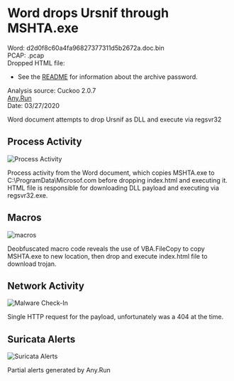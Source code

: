 # Word drops Ursnif through MSHTA.exe

Word: d2d0f8c60a4fa96827377311d5b2672a.doc.bin  
PCAP: .pcap  
Dropped HTML file: 

* See the [README](https://github.com/jstrosch/malware-samples) for information about the archive password.  

Analysis source: Cuckoo 2.0.7  
[Any.Run](https://app.any.run/tasks/cad33673-7229-4c13-be0f-dc442d165da4)  
Date: 03/27/2020  

Word document attempts to drop Ursnif as DLL and execute via regsvr32

## Process Activity

![Process Activity](https://user-images.githubusercontent.com/1920756/77800309-80403500-7044-11ea-8dca-e1b26339cdd3.png)

Process activity from the Word document, which copies MSHTA.exe to C:\ProgramData\Microsof.com before dropping index.html and executing it. HTML file is responsible for downloading DLL payload and executing via regsvr32.exe.

## Macros

![macros](https://user-images.githubusercontent.com/1920756/77800599-1ffdc300-7045-11ea-8476-785aa9ced198.png)

Deobfuscated macro code reveals the use of VBA.FileCopy to copy MSHTA.exe to new location, then drop and execute index.html file to download trojan.

## Network Activity

![Malware Check-In](https://user-images.githubusercontent.com/1920756/77800312-81716200-7044-11ea-8b35-b0695302ccb3.png)

Single HTTP request for the payload, unfortunately was a 404 at the time.

## Suricata Alerts

![Suricata Alerts](https://user-images.githubusercontent.com/1920756/77800314-8209f880-7044-11ea-9910-f56d94f261f0.png)  

Partial alerts generated by Any.Run